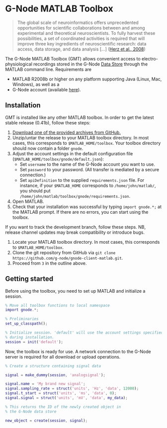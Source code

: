 # G-Node MATLAB Toolbox

> The global scale of neuroinformatics offers unprecedented
> opportunities for scientific collaborations between and among
> experimental and theoretical neuroscientists. To fully harvest these
> possibilities, a set of coordinated activities is required that will
> improve three key ingredients of neuroscientific research: data
> access, data storage, and data analysis [...] ([Herz et al., 2008](http://www.g-node.org/publications/NN2436.pdf))

The G-Node MATLAB Toolbox (GMT) allows convenient access to electro-physiological
recordings stored in the G-Node [Data Store](http://portal.g-node.org/data) through
the MATLAB command line. Requirements are

* MATLAB R2008b or higher on any platform supporting Java (Linux, Mac, Windows), as well as a
* G-Node account (available [here](http://portal.g-node.org/data)).

## Installation

GMT is installed like any other MATLAB toolbox. In order to get the latest stable
release (0.41b), follow these steps:

1. [Download one of the provided archives from GitHub.](http://github.com/G-Node/gnode-client-matlab/downloads)
2. Unzip/untar the release to your MATLAB toolbox directory. In most cases, this
   corresponds to `$MATLAB_HOME/toolbox`. Your toolbox directory should now contain
   a folder `gnode`.
3. Adjust the account settings in the default configuration file
   (`$MATLAB_HOME/toolbox/gnode/default.json`):
   * Set `username` to the name of the G-Node account you want to use.
   * Set `password` to your password. (All transfer is mediated by a secure
     connection.)
   * Set `apiDefinition` to the supplied `requirements.json` file. For instance,
     if your `$MATLAB_HOME` corresponds to `/home/john/matlab/`, you
     should put `/home/john/matlab/toolbox/gnode/requirements.json`.
4. Open MATLAB.
5. Check that your installation was successful by typing `import gnode.*;` at the
   MATLAB prompt. If there are no errors, you can start using the toolbox.

If you want to track the development branch, follow these steps. NB,
release channel updates may break compatibility or introduce bugs.

1. Locate your MATLAB toolbox directory. In most cases, this corresponds
   to `$MATLAB_HOME/toolbox`.
2. Clone the git repository from GitHub via
   `git clone https://github.com/g-node/gnode-client-matlab.git`.
3. Proceed from `3` in the outline above.

## Getting started

Before using the toolbox, you need to set up MATLAB and initialize a session.

```matlab
% Move all toolbox functions to local namespace
import gnode.*;

% Preliminaries
set_up_classpath();

% Initialize session. 'default' will use the account settings specified
% during installation.
session = init('default');
```

Now, the toolbox is ready for use. A network connection to the G-Node
server is required for all download or upload operations.

```matlab
% Create a structure containing signal data

signal = make_dummy(session, 'analogsignal');

signal.name = 'My brand new signal';
signal.sampling_rate = struct('units', 'Hz', 'data', 12000);
signal.t_start = struct('units', 'ms', 'data', 0);
signal.signal = struct('units', 'mV', 'data', my_data);

% This returns the ID of the newly created object in
% the G-Node data store

new_object = create(session, signal);
```